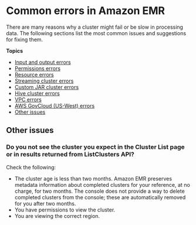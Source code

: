 # Common errors in Amazon EMR<a name="emr-troubleshoot-errors"></a>

There are many reasons why a cluster might fail or be slow in processing data\. The following sections list the most common issues and suggestions for fixing them\.

**Topics**
+ [Input and output errors](emr-troubleshoot-errors-io.md)
+ [Permissions errors](emr-troubleshoot-error-permissions.md)
+ [Resource errors](emr-troubleshoot-error-resource.md)
+ [Streaming cluster errors](emr-troubleshoot-error-streaming.md)
+ [Custom JAR cluster errors](emr-troubleshoot-error-custom-jar.md)
+ [Hive cluster errors](emr-troubleshoot-error-hive.md)
+ [VPC errors](emr-troubleshoot-error-vpc.md)
+ [AWS GovCloud \(US\-West\) errors](emr-troubleshoot-error-govcloud.md)
+ [Other issues](#w368aac31c31c43)

## Other issues<a name="w368aac31c31c43"></a>

### Do you not see the cluster you expect in the Cluster List page or in results returned from ListClusters API?<a name="w368aac31c31c43b2"></a>

Check the following:
+ The cluster age is less than two months\. Amazon EMR preserves metadata information about completed clusters for your reference, at no charge, for two months\. The console does not provide a way to delete completed clusters from the console; these are automatically removed for you after two months\.
+ You have permissions to view the cluster\.
+ You are viewing the correct region\.